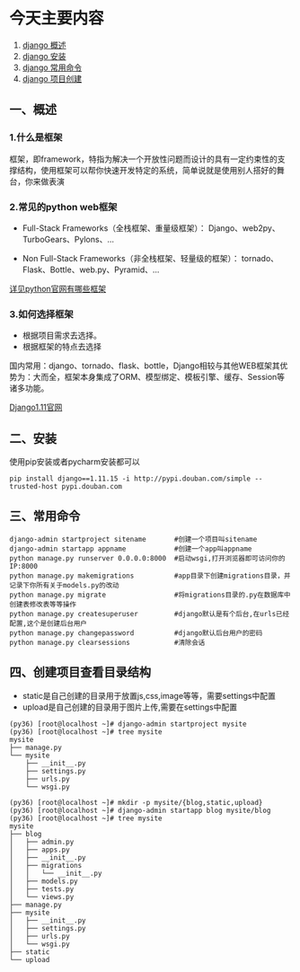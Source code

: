 # 今天主要内容
1. [django 概述]()
2. [django 安装]()
3. [django 常用命令]()
4. [django 项目创建]()

## 一、概述
### 1.什么是框架
框架，即framework，特指为解决一个开放性问题而设计的具有一定约束性的支撑结构，使用框架可以帮你快速开发特定的系统，简单说就是使用别人搭好的舞台，你来做表演

### 2.常见的python web框架
- Full-Stack Frameworks（全栈框架、重量级框架）：
Django、web2py、TurboGears、Pylons、...

- Non Full-Stack Frameworks（非全栈框架、轻量级的框架）：
tornado、Flask、Bottle、web.py、Pyramid、...

[详见python官网有哪些框架](https://wiki.python.org/moin/WebFrameworks)

### 3.如何选择框架
- 根据项目需求去选择。
- 根据框架的特点去选择

国内常用：django、tornado、flask、bottle，Django相较与其他WEB框架其优势为：大而全，框架本身集成了ORM、模型绑定、模板引擎、缓存、Session等诸多功能。

[Django1.11官网](https://docs.djangoproject.com/en/1.11/)

## 二、安装
使用pip安装或者pycharm安装都可以
```
pip install django==1.11.15 -i http://pypi.douban.com/simple --trusted-host pypi.douban.com

```

## 三、常用命令
```
django-admin startproject sitename       #创建一个项目叫sitename
django-admin startapp appname            #创建一个app叫appname
python manage.py runserver 0.0.0.0:8000  #启动wsgi,打开浏览器即可访问你的IP:8000
python manage.py makemigrations          #app目录下创建migrations目录，并记录下你所有关于models.py的改动
python manage.py migrate                 #将migrations目录的.py在数据库中创建表修改表等等操作
python manage.py createsuperuser         #django默认是有个后台,在urls已经配置,这个是创建后台用户
python manage.py changepassword          #django默认后台用户的密码
python manage.py clearsessions           #清除会话
```

## 四、创建项目查看目录结构
- static是自己创建的目录用于放置js,css,image等等，需要settings中配置
- upload是自己创建的目录用于图片上传,需要在settings中配置
```
(py36) [root@localhost ~]# django-admin startproject mysite
(py36) [root@localhost ~]# tree mysite
mysite
├── manage.py
└── mysite
    ├── __init__.py
    ├── settings.py
    ├── urls.py
    └── wsgi.py

(py36) [root@localhost ~]# mkdir -p mysite/{blog,static,upload}
(py36) [root@localhost ~]# django-admin startapp blog mysite/blog
(py36) [root@localhost ~]# tree mysite
mysite
├── blog
│   ├── admin.py
│   ├── apps.py
│   ├── __init__.py
│   ├── migrations
│   │   └── __init__.py
│   ├── models.py
│   ├── tests.py
│   └── views.py
├── manage.py
├── mysite
│   ├── __init__.py
│   ├── settings.py
│   ├── urls.py
│   └── wsgi.py
├── static
└── upload

```
